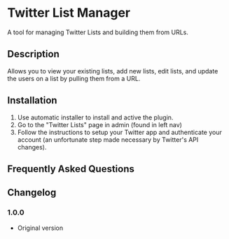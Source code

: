 # Twitter List Manager

A tool for managing Twitter Lists and building them from URLs.

## Description

Allows you to view your existing lists, add new lists, edit lists, and update the users on a list by pulling them from a URL.

## Installation

1. Use automatic installer to install and active the plugin.
2. Go to the "Twitter Lists" page in admin (found in left nav)
3. Follow the instructions to setup your Twitter app and authenticate your account (an unfortunate step made necessary by Twitter's API changes).

## Frequently Asked Questions

## Changelog

### 1.0.0
* Original version
